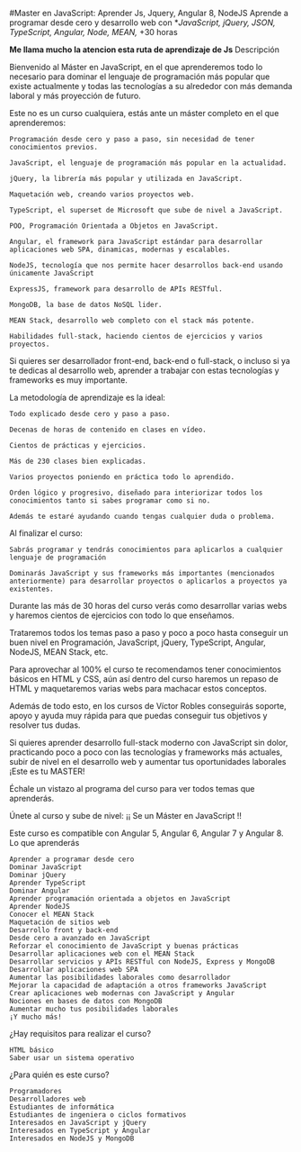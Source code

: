 #Master en JavaScript: Aprender Js, Jquery, Angular 8, NodeJS
Aprende a programar desde cero y desarrollo web con **JavaScript, jQuery, JSON, TypeScript, Angular, Node, MEAN,* +30 horas

**Me llama mucho la atencion esta ruta de aprendizaje de Js**
Descripción

Bienvenido al Máster en JavaScript, en el que aprenderemos todo lo necesario para dominar el lenguaje de programación más popular que existe actualmente y todas las tecnologías a su alrededor con más demanda laboral y más proyección de futuro.

Este no es un curso cualquiera, estás ante un máster completo en el que aprenderemos:

    Programación desde cero y paso a paso, sin necesidad de tener conocimientos previos.

    JavaScript, el lenguaje de programación más popular en la actualidad.

    jQuery, la librería más popular y utilizada en JavaScript.

    Maquetación web, creando varios proyectos web.

    TypeScript, el superset de Microsoft que sube de nivel a JavaScript.

    POO, Programación Orientada a Objetos en JavaScript.

    Angular, el framework para JavaScript estándar para desarrollar aplicaciones web SPA, dinamicas, modernas y escalables.

    NodeJS, tecnología que nos permite hacer desarrollos back-end usando únicamente JavaScript

    ExpressJS, framework para desarrollo de APIs RESTful.

    MongoDB, la base de datos NoSQL lider.

    MEAN Stack, desarrollo web completo con el stack más potente.

    Habilidades full-stack, haciendo cientos de ejercicios y varios proyectos.

Si quieres ser desarrollador front-end, back-end o full-stack, o incluso si ya te dedicas al desarrollo web, aprender a trabajar con estas tecnologías y frameworks es muy importante.

La metodología de aprendizaje es la ideal:

    Todo explicado desde cero y paso a paso.

    Decenas de horas de contenido en clases en vídeo.

    Cientos de prácticas y ejercicios.

    Más de 230 clases bien explicadas.

    Varios proyectos poniendo en práctica todo lo aprendido.

    Orden lógico y progresivo, diseñado para interiorizar todos los conocimientos tanto si sabes programar como si no.

    Además te estaré ayudando cuando tengas cualquier duda o problema.

Al finalizar el curso:

    Sabrás programar y tendrás conocimientos para aplicarlos a cualquier lenguaje de programación

    Dominarás JavaScript y sus frameworks más importantes (mencionados anteriormente) para desarrollar proyectos o aplicarlos a proyectos ya existentes.

Durante las más de 30 horas del curso verás como desarrollar varias webs y haremos cientos de ejercicios con todo lo que enseñamos.

Trataremos todos los temas paso a paso y poco a poco hasta conseguir un buen nivel en Programación, JavaScript, jQuery, TypeScript, Angular, NodeJS, MEAN Stack, etc.

Para aprovechar al 100% el curso te recomendamos tener conocimientos básicos en HTML y CSS, aún así dentro del curso haremos un repaso de HTML y maquetaremos varias webs para machacar estos conceptos.

Además de todo esto, en los cursos de Víctor Robles conseguirás soporte, apoyo y ayuda muy rápida para que puedas conseguir tus objetivos y resolver tus dudas.

Si quieres aprender desarrollo full-stack moderno con JavaScript sin dolor, practicando poco a poco con las tecnologías y frameworks más actuales, subir de nivel en el desarrollo web y aumentar tus oportunidades laborales ¡Este es tu MASTER!

Échale un vistazo al programa del curso para ver todos temas que aprenderás.

Únete al curso y sube de nivel: ¡¡ Se un Máster en JavaScript !!

Este curso es compatible con Angular 5, Angular 6, Angular 7 y Angular 8.
Lo que aprenderás

    Aprender a programar desde cero
    Dominar JavaScript
    Dominar jQuery
    Aprender TypeScript
    Dominar Angular
    Aprender programación orientada a objetos en JavaScript
    Aprender NodeJS
    Conocer el MEAN Stack
    Maquetación de sitios web
    Desarrollo front y back-end
    Desde cero a avanzado en JavaScript
    Reforzar el conocimiento de JavaScript y buenas prácticas
    Desarrollar aplicaciones web con el MEAN Stack
    Desarrollar servicios y APIs RESTful con NodeJS, Express y MongoDB
    Desarrollar aplicaciones web SPA
    Aumentar las posibilidades laborales como desarrollador
    Mejorar la capacidad de adaptación a otros frameworks JavaScript
    Crear aplicaciones web modernas con JavaScript y Angular
    Nociones en bases de datos con MongoDB
    Aumentar mucho tus posibilidades laborales
    ¡Y mucho más!

¿Hay requisitos para realizar el curso?

    HTML básico
    Saber usar un sistema operativo

¿Para quién es este curso?

    Programadores
    Desarrolladores web
    Estudiantes de informática
    Estudiantes de ingeniera o ciclos formativos
    Interesados en JavaScript y jQuery
    Interesados en TypeScript y Angular
    Interesados en NodeJS y MongoDB